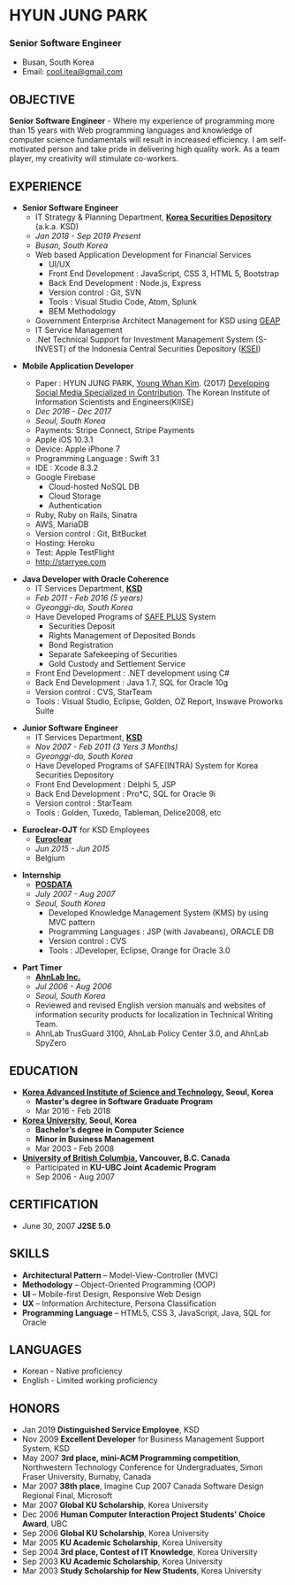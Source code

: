 # HYUN JUNG PARK

### Senior Software Engineer

- Busan, South Korea
- Email: cool.itea@gmail.com

## OBJECTIVE

**Senior Software Engineer** - Where my experience of programming more than 15 years with Web programming languages and knowledge of computer science fundamentals will result in increased efficiency. I am self-motivated person and take pride in delivering high quality work. As a team player, my creativity will stimulate co-workers.

## EXPERIENCE

- **Senior Software Engineer**
  - IT Strategy & Planning Department, [**Korea Securities Depository**](https://www.ksd.or.kr/eng/index.home) (a.k.a. KSD)
  - _Jan 2018 - Sep 2019 Present_
  - _Busan, South Korea_
  - Web based Application Development for Financial Services
    - UI/UX
    - Front End Development : JavaScript, CSS 3, HTML 5, Bootstrap
    - Back End Development : Node.js, Express
    - Version control : Git, SVN
    - Tools : Visual Studio Code, Atom, Splunk
    - BEM Methodology
  - Government Enterprise Architect Management for KSD using [GEAP](www.geap.go.kr)
  - IT Service Management
  - .Net Technical Support for Investment Management System (S-INVEST) of the Indonesia Central Securities Depository ([KSEI](http://www.ksei.co.id/))

* **Mobile Application Developer**

  - Paper : HYUN JUNG PARK, [Young Whan Kim](https://cs.kaist.ac.kr/people/view?idx=514&kind=faculty&menu=160). (2017) [Developing Social Media Specialized in Contribution](http://www.dbpia.co.kr/Journal/ArticleDetail/NODE07322141). The Korean Institute of Information Scientists and Engineers(KIISE)
  - _Dec 2016 - Dec 2017_
  - _Seoul, South Korea_
  - Payments: Stripe Connect, Stripe Payments
  - Apple iOS 10.3.1
  - Device: Apple iPhone 7
  - Programming Language : Swift 3.1
  - IDE : Xcode 8.3.2
  - Google Firebase
    - Cloud-hosted NoSQL DB
    - Cloud Storage
    - Authentication
  - Ruby, Ruby on Rails, Sinatra
  - AWS, MariaDB
  - Version control : Git, BitBucket
  - Hosting: Heroku
  - Test: Apple TestFlight
  - http://starryee.com

- **Java Developer with Oracle Coherence**
  - IT Services Department, [**KSD**](https://www.ksd.or.kr/eng/index.home)
  - _Feb 2011 - Feb 2016 (5 years)_
  - _Gyeonggi-do, South Korea_
  - Have Developed Programs of [SAFE PLUS](https://safeplus.ksd.or.kr) System
    - Securities Deposit
    - Rights Management of Deposited Bonds
    - Bond Registration
    - Separate Safekeeping of Securities
    - Gold Custody and Settlement Service
  - Front End Development : .NET development using C#
  - Back End Development : Java 1.7, SQL for Oracle 10g
  - Version control : CVS, StarTeam
  - Tools : Visual Studio, Eclipse, Golden, OZ Report, Inswave Proworks Suite

* **Junior Software Engineer**
  - IT Services Department, [**KSD**](https://www.ksd.or.kr/eng/index.home)
  - _Nov 2007 - Feb 2011 (3 Yers 3 Months)_
  - _Gyeonggi-do, South Korea_
  - Have Developed Programs of SAFE(INTRA) System for Korea Securities Depository
  - Front End Development : Delphi 5, JSP
  - Back End Development : Pro\*C, SQL for Oracle 9i
  - Version control : StarTeam
  - Tools : Golden, Tuxedo, Tableman, Delice2008, etc

- **Euroclear-OJT** for KSD Employees
  - **[Euroclear](https://www.euroclear.com/services/en/provider-homepage/euroclear-belgium.html)**
  - _Jun 2015 - Jun 2015_
  - Belgium

* **Internship**
  - [**POSDATA**](https://www.poscoict.com/servlet/Main?lang=en)
  - _July 2007 - Aug 2007_
  - _Seoul, South Korea_
    - Developed Knowledge Management System (KMS) by using MVC pattern
    - Programming Languages : JSP (with Javabeans), ORACLE DB
    - Version control : CVS
    - Tools : JDeveloper, Eclipse, Orange for Oracle 3.0

- **Part Timer**
  - [**AhnLab Inc.**](https://global.ahnlab.com/site/main.do)
  - _Jul 2006 - Aug 2006_
  - _Seoul, South Korea_
  - Reviewed and revised English version manuals and websites of information security products for localization in Technical Writing Team.
  - AhnLab TrusGuard 3100, AhnLab Policy Center 3.0, and AhnLab SpyZero

## EDUCATION

- **[Korea Advanced Institute of Science and Technology](https://www.kaist.ac.kr/html/en/), Seoul, Korea**
  - **Master's degree in Software Graduate Program**
  - Mar 2016 - Feb 2018
- **[Korea University](http://www.korea.ac.kr/mbshome/mbs/en/index.do), Seoul, Korea**
  - **Bachelor’s degree in Computer Science**
  - **Minor in Business Management**
  - Mar 2003 - Feb 2008
- **[University of British Columbia](https://www.ubc.ca/), Vancouver, B.C. Canada**
  - Participated in **KU-UBC Joint Academic Program**
  - Sep 2006 - Aug 2007

## CERTIFICATION

- June 30, 2007 **J2SE 5.0**

## SKILLS

- **Architectural Pattern** – Model-View-Controller (MVC)
- **Methodology** – Object-Oriented Programming (OOP)
- **UI** – Mobile-first Design, Responsive Web Design
- **UX** – Information Architecture, Persona Classification
- **Programming Language** – HTML5, CSS 3, JavaScript, Java, SQL for Oracle

## LANGUAGES

- Korean - Native proficiency
- English - Limited working proficiency

## HONORS

- Jan 2019 **Distinguished Service Employee**, KSD
- Nov 2009 **Excellent Developer** for Business Management Support System, KSD
- May 2007 **3rd place, mini-ACM Programming competition**, Northwestern Technology Conference for Undergraduates, Simon Fraser University, Burnaby, Canada
- Mar 2007 **38th place**, Imagine Cup 2007 Canada Software Design Regional Final, Microsoft
- Mar 2007 **Global KU Scholarship**, Korea University
- Dec 2006 **Human Computer Interaction Project Students' Choice Award**, UBC
- Sep 2006 **Global KU Scholarship**, Korea University
- Mar 2005 **KU Academic Scholarship**, Korea University
- Sep 2004 **3rd place, Contest of IT Knowledge**, Korea University
- Sep 2003 **KU Academic Scholarship**, Korea University
- Mar 2003 **Study Scholarship for New Students**, Korea University
